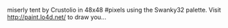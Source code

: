 miserly tent by Crustolio in 48x48 #pixels using the Swanky32 palette. Visit http://paint.lo4d.net/ to draw you... 